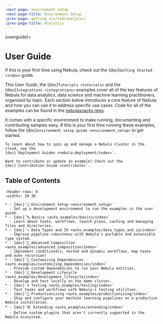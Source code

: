 ```yaml
---
:next-page: environment_setup
:next-page-title: Environment Setup
:prev-page: getting_started/analytics
:prev-page-title: Analytics
---
```


(userguide)=

# User Guide

If this is your first time using Nebula, check out the {doc}`Getting Started <index>` guide.

This _User Guide_, the {doc}`Tutorials <tutorials>` and the {doc}`Integrations <integrations>` examples cover all of
the key features of Nebula for data analytics, data science and machine learning practitioners, organized by topic. Each
section below introduces a core feature of Nebula and how you can use it to address specific use cases. Code for all
of the examples can be found in the [nebulasnacks repo](https://github.com/nebulaclouds/nebulasnacks).

It comes with a specific environment to make running, documenting
and contributing samples easy. If this is your first time running these examples, follow the
{doc}`environment setup guide <environment_setup>` to get started.

```{tip}
To learn about how to spin up and manage a Nebula cluster in the cloud, see the
{doc}`Deployment Guides <nebula:deployment/index>`.
```

```{note}
Want to contribute or update an example? Check out the {doc}`Contribution Guide <contribute>`.
```

## Table of Contents

```{list-table}
:header-rows: 0
:widths: 20 30

* - {doc}`🌳 Environment Setup <environment_setup>`
  - Set up a development environment to run the examples in the user guide.
* - {doc}`🔤 Basics <auto_examples/basics/index>`
  - Learn about tasks, workflows, launch plans, caching and managing files and directories.
* - {doc}`⌨️ Data Types and IO <auto_examples/data_types_and_io/index>`
  - Improve pipeline robustness with Nebula's portable and extensible type system.
* - {doc}`🔮 Advanced Composition <auto_examples/advanced_composition/index>`
  - Implement conditionals, nested and dynamic workflows, map tasks and even recursion!
* - {doc}`🧩 Customizing Dependencies <auto_examples/customizing_dependencies/index>`
  - Provide custom dependencies to run your Nebula entities.
* - {doc}`🏡 Development Lifecycle <auto_examples/development_lifecycle/index>`
  - Develop and test locally on the demo cluster.
* - {doc}`⚗️ Testing <auto_examples/testing/index>`
  - Test tasks and workflows with Nebula's testing utilities.
* - {doc}`🚢 Productionizing <auto_examples/productionizing/index>`
  - Ship and configure your machine learning pipelines on a production Nebula installation.
* - {doc}`🏗 Extending <auto_examples/extending/index>`
  - Define custom plugins that aren't currently supported in the Nebula ecosystem.
```
